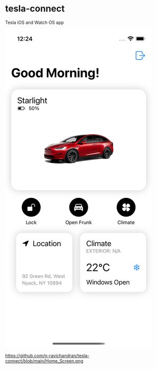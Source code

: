 # tesla-connect
Tesla iOS and Watch OS app


![alt HomeScreen](Home_Screen.png)

https://github.com/n-ravichandran/tesla-connect/blob/main/Home_Screen.png
